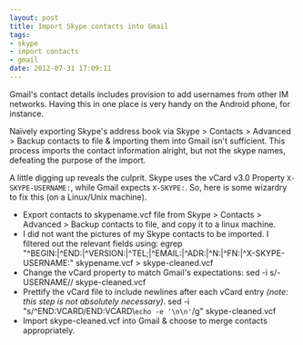 ```yaml
---
layout: post
title: Import Skype contacts into Gmail
tags: 
- skype
- import contacts
- gmail
date: 2012-07-31 17:09:11
---
```


Gmail's contact details includes provision to add usernames from other IM networks. Having this in one place is very handy on the Android phone, for instance. 

Naïvely exporting Skype's address book via Skype > Contacts > Advanced > Backup contacts to file & importing them into Gmail isn't sufficient. This process imports the contact information alright, but not the skype names, defeating the purpose of the import.

A little digging up reveals the culprit. Skype uses the vCard v3.0 Property `X-SKYPE-USERNAME:`, while Gmail expects `X-SKYPE:`. So, here is some wizardry to fix this (on a Linux/Unix machine).

- Export contacts to skypename.vcf file from Skype > Contacts > Advanced > Backup contacts to file, and copy it to a linux machine.
- I did not want the pictures of my Skype contacts to be imported. I filtered out the relevant fields using:
      egrep "^BEGIN:|^END:|^VERSION:|^TEL;|^EMAIL:|^ADR:|^N:|^FN:|^X-SKYPE-USERNAME:" skypename.vcf > skype-cleaned.vcf
- Change the vCard property to match Gmail's expectations:
      sed -i s/-USERNAME// skype-cleaned.vcf
- Prettify the vCard file to include newlines after each vCard entry _(note: this step is not absolutely necessary)_.
      sed -i "s/^END:VCARD/END:VCARD\\`echo -e '\n\n'`/g" skype-cleaned.vcf
- Import skype-cleaned.vcf into Gmail & choose to merge contacts appropriately.

